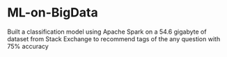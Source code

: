 # ML-on-BigData

Built a classification model using Apache Spark on a 54.6 gigabyte of dataset from Stack Exchange to recommend tags of the any question with 75% accuracy
